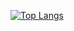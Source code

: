[![Top Langs](https://github-readme-stats.vercel.app/api/top-langs/?username=victoryosiobe&layout=compact&hide=scss,vue)](https://github.com/anuraghazra/github-readme-stats)
